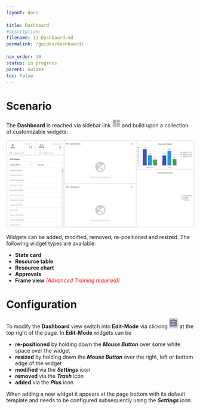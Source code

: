 ```yaml
---
layout: docs

title: Dashboard
#description: 
filename: 11-Dashboard.md
permalink: /guides/dashboard/

nav_order: 10
status: in progress
parent: Guides
toc: false
---
```


# Scenario

The **Dashboard** is reached via sidebar link ![image.png](/img/image-6066fb7e-6ac8-4447-ac57-9c89b59d6621.png) and build upon a collection of customizable widgets:

![image.png](/img/image-92158324-2f95-4f38-a259-75f804949633.png)

Widgets can be added, modified, removed, re-positioned and resized. The following widget types are available:

- **State card**
- **Resource table**
- **Resource chart**
- **Approvals**
- **Frame view** <span style="color: red;">_(Advanced Training required!)_</span>

# Configuration

To modify the **Dashboard** view switch into **Edit-Mode** via clicking ![image.png](/img/image-50d61311-00a1-44bb-996f-f1a045244c0d.png) at the top right of the page. In **Edit-Mode** widgets can be

- **re-positioned** by holding down the _**Mouse Button**_ over some white space over the widget
- **resized** by holding down the _**Mouse Button**_ over the right, left or bottom edge of the widget
- **modified** via the _**Settings**_ icon
- **removed** via the _**Trash**_ icon
- **added** via the _**Plus**_ icon

When adding a new widget it appears at the page bottom with its default template and needs to be configured subsequently using the _**Settings**_ icon.
